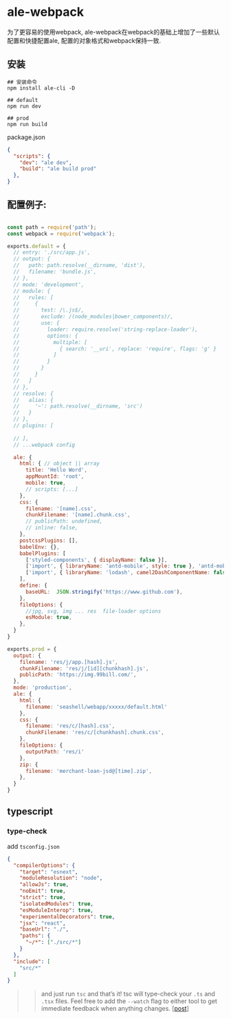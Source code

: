 # ale-webpack

为了更容易的使用webpack, ale-webpack在webpack的基础上增加了一些默认配置和快捷配置ale, 配置的对象格式和webpack保持一致.

## 安装

```
## 安装命令
npm install ale-cli -D

## default
npm run dev

## prod
npm run build

```
package.json

```json
{
  "scripts": {
    "dev": "ale dev",
    "build": "ale build prod"
  },
}
```

## 配置例子:

```javascript

const path = require('path');
const webpack = require('webpack');

exports.default = {
  // entry: './src/app.js',
  // output: {
  //   path: path.resolve(__dirname, 'dist'),
  //   filename: 'bundle.js',
  // },
  // mode: 'development',
  // module: {
  //   rules: [
  //     {
  //       test: /\.js$/,
  //       exclude: /(node_modules|bower_components)/,
  //       use: {
  //         loader: require.resolve('string-replace-loader'),
  //         options: {
  //           multiple: [
  //             { search: '__uri', replace: 'require', flags: 'g' }
  //           ]
  //         }
  //       }
  //     }
  //   ]
  // },
  // resolve: {
  //   alias: {
  //     '~': path.resolve(__dirname, 'src')
  //   }
  // },
  // plugins: [
    
  // ],
  // ...webpack config

  ale: {
    html: { // object || array 
      title: 'Hello Word',
      appMountId: 'root',
      mobile: true,
      // scripts: [...]
    },
    css: {
      filename: '[name].css',
      chunkFilename: '[name].chunk.css',
      // publicPath: undefined,
      // inline: false,
    },
    postcssPlugins: [],
    babelEnv: {},
    babelPlugins: [
      ['styled-components', { displayName: false }],
      ['import', { libraryName: 'antd-mobile', style: true }, 'antd-mobile'],
      ['import', { libraryName: 'lodash', camel2DashComponentName: false, libraryDirectory: '' }, 'lodash']
    ],
    define: {
      baseURL:  JSON.stringify('https://www.github.com'),
    },
    fileOptions: {
      //jpg, svg, img ... res  file-loader options
      esModule: true,
    },
  }
}

exports.prod = {
  output: {
    filename: 'res/j/app.[hash].js',
    chunkFilename: 'res/j/[id][chunkhash].js',
    publicPath: 'https://img.99bill.com/',
  },
  mode: 'production',
  ale: {
    html: {
      filename: 'seashell/webapp/xxxxx/default.html'
    },
    css: {
      filename: 'res/c/[hash].css',
      chunkFilename: 'res/c/[chunkhash].chunk.css',
    },
    fileOptions: {
      outputPath: 'res/i'
    },
    zip: {
      filename: 'merchant-loan-jsd@[time].zip',
    },
  }
}

```


## typescript

### type-check

add `tsconfig.json`

```json
{
  "compilerOptions": {
    "target": "esnext",
    "moduleResolution": "node",
    "allowJs": true,
    "noEmit": true,
    "strict": true,
    "isolatedModules": true,
    "esModuleInterop": true,
    "experimentalDecorators": true,
    "jsx": "react",
    "baseUrl": "./",
    "paths": {
      "~/*": ["./src/*"]
    }
  },
  "include": [
    "src/*"
  ]
}
```

>> and just run `tsc` and that’s it! tsc will type-check your `.ts` and `.tsx` files.
>> Feel free to add the `--watch` flag to either tool to get immediate feedback when anything changes.  [[post](https://devblogs.microsoft.com/typescript/typescript-and-babel-7/)]
